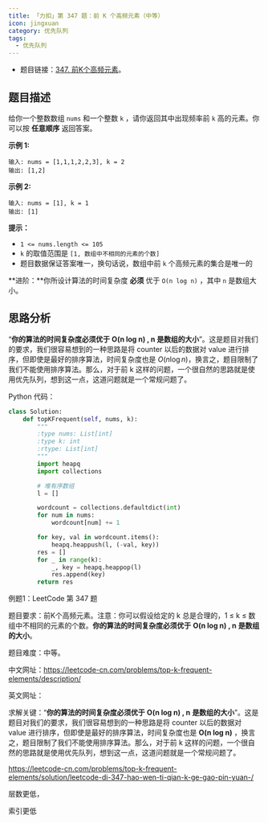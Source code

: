 ```yaml
---
title: 「力扣」第 347 题：前 K 个高频元素（中等）
icon: jingxuan
category: 优先队列
tags: 
  - 优先队列
---
```


+ 题目链接：[347. 前K个高频元素](https://leetcode-cn.com/problems/top-k-frequent-elements/)。

## 题目描述

给你一个整数数组 `nums` 和一个整数 `k` ，请你返回其中出现频率前 `k` 高的元素。你可以按 **任意顺序** 返回答案。



**示例 1:**

```
输入: nums = [1,1,1,2,2,3], k = 2
输出: [1,2]
```

**示例 2:**

```
输入: nums = [1], k = 1
输出: [1]
```

**提示：**

- `1 <= nums.length <= 105`
- `k` 的取值范围是 `[1, 数组中不相同的元素的个数]`
- 题目数据保证答案唯一，换句话说，数组中前 `k` 个高频元素的集合是唯一的

**进阶：**你所设计算法的时间复杂度 **必须** 优于 `O(n log n)` ，其中 `n` 是数组大小。

## 思路分析

“**你的算法的时间复杂度必须优于** **O(n log n) , n 是数组的大小**”。这是题目对我们的要求，我们很容易想到的一种思路是将 counter 以后的数据对 value 进行排序，但即使是最好的排序算法，时间复杂度也是 $O(n \log n)$，换言之，题目限制了我们不能使用排序算法。那么，对于前 k 这样的问题，一个很自然的思路就是使用优先队列，想到这一点，这道问题就是一个常规问题了。

Python 代码：

```python
class Solution:
    def topKFrequent(self, nums, k):
        """
        :type nums: List[int]
        :type k: int
        :rtype: List[int]
        """
        import heapq
        import collections

        # 堆有序数组
        l = []

        wordcount = collections.defaultdict(int)
        for num in nums:
            wordcount[num] += 1

        for key, val in wordcount.items():
            heapq.heappush(l, (-val, key))
        res = []
        for _ in range(k):
            _, key = heapq.heappop(l)
            res.append(key)
        return res
```



例题1：LeetCode 第 347 题

题目要求：前K个高频元素。注意：你可以假设给定的 k 总是合理的，1 ≤ k ≤ 数组中不相同的元素的个数。**你的算法的时间复杂度必须优于** **O(n log n) , n** **是数组的大小**。

题目难度：中等。

中文网址：https://leetcode-cn.com/problems/top-k-frequent-elements/description/

英文网址：

求解关键：“**你的算法的时间复杂度必须优于** **O(n log n) , n** **是数组的大小**”。这是题目对我们的要求，我们很容易想到的一种思路是将 counter 以后的数据对 value 进行排序，但即使是最好的排序算法，时间复杂度也是 **O(n log n)** ，换言之，题目限制了我们不能使用排序算法。那么，对于前 k 这样的问题，一个很自然的思路就是使用优先队列，想到这一点，这道问题就是一个常规问题了。



https://leetcode-cn.com/problems/top-k-frequent-elements/solution/leetcode-di-347-hao-wen-ti-qian-k-ge-gao-pin-yuan-/



层数更低，

索引更低
